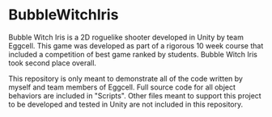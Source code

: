 # BubbleWitchIris
Bubble Witch Iris is a 2D roguelike shooter developed in Unity by team Eggcell. This game was developed as part of a rigorous 10 week course that included a competition of best game ranked by students. Bubble Witch Iris took second place overall. 

This repository is only meant to demonstrate all of the code written by myself and team members of Eggcell. Full source code for all object behaviors are included in "Scripts". Other files meant to support this project to be developed and tested in Unity are not included in this repository. 
